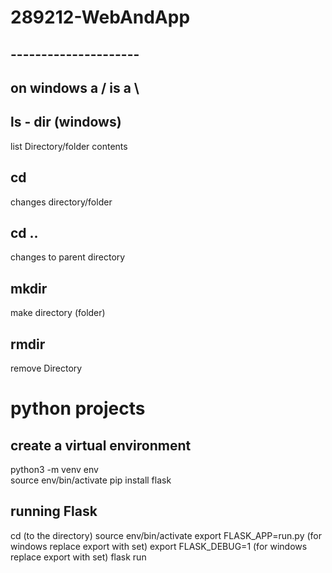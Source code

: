 # 289212-WebAndApp

## ---------------------

## on windows a / is a \

## ls - dir (windows)
list Directory/folder contents

## cd
changes directory/folder

## cd ..
changes to parent directory

## mkdir
make directory (folder)

## rmdir
remove Directory

# python projects

## create a virtual environment
python3 -m venv env  
source env/bin/activate
pip install flask

## running Flask
cd (to the directory)
source env/bin/activate
export FLASK_APP=run.py (for windows replace export with set)
export FLASK_DEBUG=1 (for windows replace export with set)
flask run
